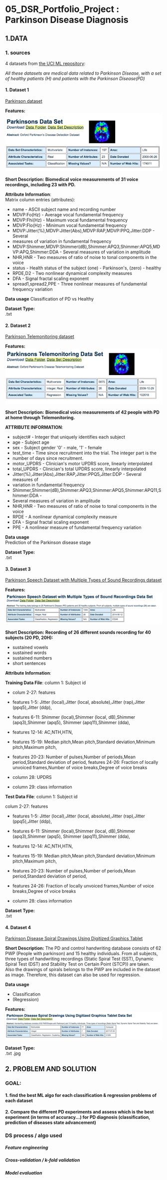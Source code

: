 # 05_DSR_Portfolio_Project : Parkinson Disease Diagnosis

## 1.DATA

### 1. sources
4 datasets from [the UCI ML repository](https://archive.ics.uci.edu/ml/datasets.html):  

_All these datasets are medical data related to Parkinson Disease, with a set of healthy patients (H) and patients with the Parkinson Disease(PD)_

#### __1. Dataset 1__
[Parkinson dataset](https://archive.ics.uci.edu/ml/datasets/parkinsons)  

**Features:**
![alt text](https://github.com/AMDonati/05_DSR_Portfolio_Project/blob/master/Parkinsons-dataset.png)

__**Short Description:**__
**Biomedical voice measurements of 31 voice recordings, including 23 with PD.**

__Attribute Information__:  
Matrix column entries (attributes):
* name - ASCII subject name and recording number
* MDVP:Fo(Hz) - Average vocal fundamental frequency
* MDVP:Fhi(Hz) - Maximum vocal fundamental frequency
* MDVP:Flo(Hz) - Minimum vocal fundamental frequency
* MDVP:Jitter(%),MDVP:Jitter(Abs),MDVP:RAP,MDVP:PPQ,Jitter:DDP - Several
* measures of variation in fundamental frequency
* MDVP:Shimmer,MDVP:Shimmer(dB),Shimmer:APQ3,Shimmer:APQ5,MDVP:APQ,Shimmer:DDA - Several measures of variation in amplitude
* NHR,HNR - Two measures of ratio of noise to tonal components in the voice
* status - Health status of the subject (one) - Parkinson's, (zero) - healthy
* RPDE,D2 - Two nonlinear dynamical complexity measures
* DFA - Signal fractal scaling exponent
* spread1,spread2,PPE - Three nonlinear measures of fundamental frequency variation

**Data usage**
Classification of PD vs Healthy

**Dataset Type:**  
.txt


#### __2. Dataset 2__
[Parkinson Telemonitoring dataset](https://archive.ics.uci.edu/ml/datasets/Parkinsons+Telemonitoring)  

**Features:**  
![alt text](https://github.com/AMDonati/05_DSR_Portfolio_Project/blob/master/Parkinsons-Telemonitoring.png)

__**Short Description:**__
**Biomedical voice measurements of 42 people with PD at home through Telemonitoring.**

__ATTRIBUTE INFORMATION__:  
* subject# - Integer that uniquely identifies each subject
* age - Subject age
* sex - Subject gender '0' - male, '1' - female
* test_time - Time since recruitment into the trial. The integer part is the
* number of days since recruitment.
* motor_UPDRS - Clinician's motor UPDRS score, linearly interpolated
* total_UPDRS - Clinician's total UPDRS score, linearly interpolated
* Jitter(%),Jitter(Abs),Jitter:RAP,Jitter:PPQ5,Jitter:DDP - Several measures of
* variation in fundamental frequency
* Shimmer,Shimmer(dB),Shimmer:APQ3,Shimmer:APQ5,Shimmer:APQ11,Shimmer:DDA -
* Several measures of variation in amplitude
* NHR,HNR - Two measures of ratio of noise to tonal components in the voice
* RPDE - A nonlinear dynamical complexity measure
* DFA - Signal fractal scaling exponent
* PPE - A nonlinear measure of fundamental frequency variation

**Data usage**  
Prediction of the Parkinson disease stage

**Dataset Type:**   
.txt


#### __3. Dataset 3__
[Parkinson Speech Dataset with Multiple Types of Sound Recordings dataset](https://archive.ics.uci.edu/ml/datasets/Parkinson+Speech+Dataset+with++Multiple+Types+of+Sound+Recordings)  

**Features:**
![alt text](https://github.com/AMDonati/05_DSR_Portfolio_Project/blob/master/Parkinsons-speech-w-multiple-sound-recordings.png)

__**Short Description:**__ 
**Recording of 26 different sounds recording for 40 subjects (20 PD, 20H):**
* sustained vowels  
* sustained words  
* sustained numbers
* short sentences


__Attribute Information__:

**Training Data File**:
column 1: Subject id

* colum 2-27: features
* features 1-5: Jitter (local),Jitter (local, absolute),Jitter (rap),Jitter (ppq5),Jitter (ddp),
* features 6-11: Shimmer (local),Shimmer (local, dB),Shimmer (apq3),Shimmer (apq5), Shimmer (apq11),Shimmer (dda),
* features 12-14: AC,NTH,HTN,
* features 15-19: Median pitch,Mean pitch,Standard deviation,Minimum pitch,Maximum pitch,
* features 20-23: Number of pulses,Number of periods,Mean period,Standard deviation of period, features 24-26: Fraction of locally unvoiced frames,Number of voice breaks,Degree of voice breaks

* column 28: UPDRS
* column 29: class information

**Test Data File**:
column 1: Subject id

colum 2-27: features
* features 1-5: Jitter (local),Jitter (local, absolute),Jitter (rap),Jitter (ppq5),Jitter (ddp),
* features 6-11: Shimmer (local),Shimmer (local, dB),Shimmer (apq3),Shimmer (apq5), Shimmer (apq11),Shimmer (dda),
* features 12-14: AC,NTH,HTN,
* features 15-19: Median pitch,Mean pitch,Standard deviation,Minimum pitch,Maximum pitch,
* features 20-23: Number of pulses,Number of periods,Mean period,Standard deviation of period,
* features 24-26: Fraction of locally unvoiced frames,Number of voice breaks,Degree of voice breaks

* column 28: class information

**Dataset Type:**  
.txt


#### __4. Dataset 4__
[Parkinson Disease Spiral Drawings Using Digitized Graphics Tablet](https://archive.ics.uci.edu/ml/datasets/Parkinson+Disease+Spiral+Drawings+Using+Digitized+Graphics+Tablet#)  

__**Short Description:**__ 
The PD and control handwriting database consists of 62 PWP (People with parkinson) and 15 healthy individuals.    From all subjects, three types of handwriting recordings (Static Spiral Test (SST), Dynamic Spiral Test (DST) and Stability Test on Certain Point (STCP)) are taken.  
Also the drawings of spirals belongs to the PWP are included in the dataset as image. Therefore, this dataset can also be used for regression.


**Data usage**
* Classification
* (Regression)

**Features:**
![alt text](https://github.com/AMDonati/05_DSR_Portfolio_Project/blob/master/Parkinsons-disease-spiral-drawings.png)

**Dataset Type:**  
.txt
.jpg

## 2. PROBLEM AND SOLUTION

### **GOAL:**
#### 1. find the best ML algo for each classification & regression problems of each dataset 
#### 2. Compare the different PD experiments and assess which is the best experiment (in terms of accuracy...) for PD diagnosis (classification, prediction of diseases state advancement)

### **DS process / algo used**
##### Feature engineering
##### Cross-validation / k-fold validation
##### Model evaluation

